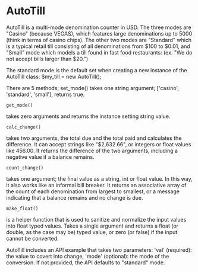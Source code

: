 AutoTill
========

AutoTill is a multi-mode denomination counter in USD. The three modes are "Casino" (because VEGAS), which features large denominations up to 5000 (think in terms of casino chips). The other two modes are "Standard" which is a typical retail till consisting of all denominations from $100
 to $0.01, and "Small" mode which models a till found in fast food restaurants: (ex. "We do not accept bills larger than $20.")
 
The standard mode is the default set when creating a new instance of the AutoTill class:
    $my_till = new AutoTill();
 
There are 5 methods; 
    set_mode() 
takes one string argument; ['casino', 'standard', 'small'], returns true.
 
    get_mode() 
takes zero arguments and returns the instance setting string value.
 
    calc_change() 
takes two arguments, the total due and the total paid and calculates the difference. It can accept strings like "$2,632.66", or integers or float values like 456.00. It returns the difference of the two arguments, including a negative value if a balance remains.
 
    count_change() 
takes one argument; the final value as a string, int or float value. In this way, it also works like an informal bill breaker. It returns an associative array of the count of each denomination from largest to smallest, or a message indicating that a balance remains and no change is due.
 
    make_float() 
is a helper function that is used to sanitize and normalize the input values into float typed values. Takes a single argument and returns a float (or double, as the case may be) typed value, or zero (or false) if the input cannot be converted.
 
AutoTill includes an API example that takes two parameters: 'val' (required): the value to covert into change, 'mode' (optional): the mode of the conversion. If not provided, the API defaults to "standard" mode.